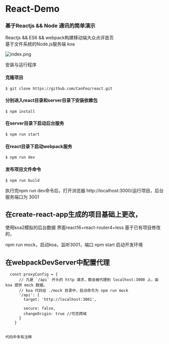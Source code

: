 # React-Demo
### 基于Reactjs && Node 通讯的简单演示
Reactjs && ES6 && webpack构建移动端大众点评首页  
基于文件系统的Node.js服务端
koa


![index.png](/UE/index.png)  

安装与运行程序
#### 克隆项目
```
$ git clone https://github.com/CanFoo/react.git
```

#### 分别进入react目录和server目录下安装依赖包

```
$ npm install
```
#### 在server目录下启动后台服务

``` 
$ npm run start
```
#### 在react目录下启动webpack服务

``` 
$ npm run dev
```
#### 发布项目文件命令
```
$ npm run build 
```

执行完npm run dev命令后，打开浏览器 http://localhost:3000/运行项目，后台服务端口为 3001

 
## 在create-react-app生成的项目基础上更改，
使用koa2模拟的后台数据
界面react16+react-router4+less
基于已有项目修改的，

npm run mock，启动koa，监听3001，端口
npm start 启动开发环境
## 在webpackDevServer中配置代理 

```
  const proxyConfig = {
      // 凡是 `/api` 开头的 http 请求，都会被代理到 localhost:3000 上，由 koa 提供 mock 数据。
      // koa 代码在 ./mock 目录中，启动命令为 npm run mock
      '/api': {
        target: 'http://localhost:3001',
        
        secure: false,
        changeOrigin: true //可否跨域
      }
    }
    
```
    代码中多有注释

